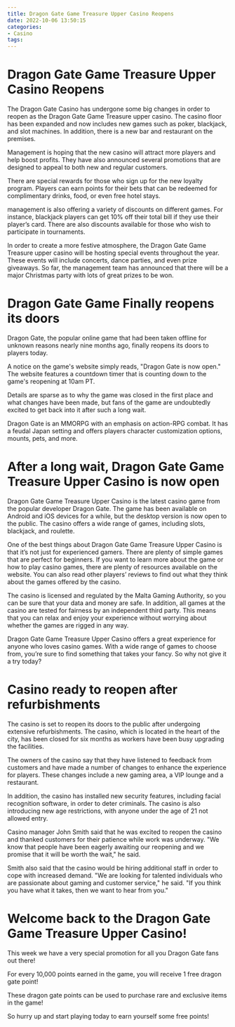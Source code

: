 ```yaml
---
title: Dragon Gate Game Treasure Upper Casino Reopens
date: 2022-10-06 13:50:15
categories:
- Casino
tags:
---
```



#  Dragon Gate Game Treasure Upper Casino Reopens

The Dragon Gate Casino has undergone some big changes in order to reopen as the Dragon Gate Game Treasure upper casino. The casino floor has been expanded and now includes new games such as poker, blackjack, and slot machines. In addition, there is a new bar and restaurant on the premises.

Management is hoping that the new casino will attract more players and help boost profits. They have also announced several promotions that are designed to appeal to both new and regular customers.

There are special rewards for those who sign up for the new loyalty program. Players can earn points for their bets that can be redeemed for complimentary drinks, food, or even free hotel stays.

 management is also offering a variety of discounts on different games. For instance, blackjack players can get 10% off their total bill if they use their player’s card. There are also discounts available for those who wish to participate in tournaments.

In order to create a more festive atmosphere, the Dragon Gate Game Treasure upper casino will be hosting special events throughout the year. These events will include concerts, dance parties, and even prize giveaways. So far, the management team has announced that there will be a major Christmas party with lots of great prizes to be won.

#  Dragon Gate Game Finally reopens its doors

Dragon Gate, the popular online game that had been taken offline for unknown reasons nearly nine months ago, finally reopens its doors to players today.

A notice on the game's website simply reads, "Dragon Gate is now open." The website features a countdown timer that is counting down to the game's reopening at 10am PT.

Details are sparse as to why the game was closed in the first place and what changes have been made, but fans of the game are undoubtedly excited to get back into it after such a long wait.

Dragon Gate is an MMORPG with an emphasis on action-RPG combat. It has a feudal Japan setting and offers players character customization options, mounts, pets, and more.

#  After a long wait, Dragon Gate Game Treasure Upper Casino is now open

 Dragon Gate Game Treasure Upper Casino is the latest casino game from the popular developer Dragon Gate. The game has been available on Android and iOS devices for a while, but the desktop version is now open to the public. The casino offers a wide range of games, including slots, blackjack, and roulette.

One of the best things about Dragon Gate Game Treasure Upper Casino is that it’s not just for experienced gamers. There are plenty of simple games that are perfect for beginners. If you want to learn more about the game or how to play casino games, there are plenty of resources available on the website. You can also read other players’ reviews to find out what they think about the games offered by the casino.

The casino is licensed and regulated by the Malta Gaming Authority, so you can be sure that your data and money are safe. In addition, all games at the casino are tested for fairness by an independent third party. This means that you can relax and enjoy your experience without worrying about whether the games are rigged in any way.

Dragon Gate Game Treasure Upper Casino offers a great experience for anyone who loves casino games. With a wide range of games to choose from, you’re sure to find something that takes your fancy. So why not give it a try today?

#  Casino ready to reopen after refurbishments

The casino is set to reopen its doors to the public after undergoing extensive refurbishments. The casino, which is located in the heart of the city, has been closed for six months as workers have been busy upgrading the facilities.

The owners of the casino say that they have listened to feedback from customers and have made a number of changes to enhance the experience for players. These changes include a new gaming area, a VIP lounge and a restaurant.

In addition, the casino has installed new security features, including facial recognition software, in order to deter criminals. The casino is also introducing new age restrictions, with anyone under the age of 21 not allowed entry.

Casino manager John Smith said that he was excited to reopen the casino and thanked customers for their patience while work was underway. "We know that people have been eagerly awaiting our reopening and we promise that it will be worth the wait," he said.

Smith also said that the casino would be hiring additional staff in order to cope with increased demand. "We are looking for talented individuals who are passionate about gaming and customer service," he said. "If you think you have what it takes, then we want to hear from you."

#  Welcome back to the Dragon Gate Game Treasure Upper Casino!

This week we have a very special promotion for all you Dragon Gate fans out there!

For every 10,000 points earned in the game, you will receive 1 free dragon gate point!

These dragon gate points can be used to purchase rare and exclusive items in the game!

So hurry up and start playing today to earn yourself some free points!